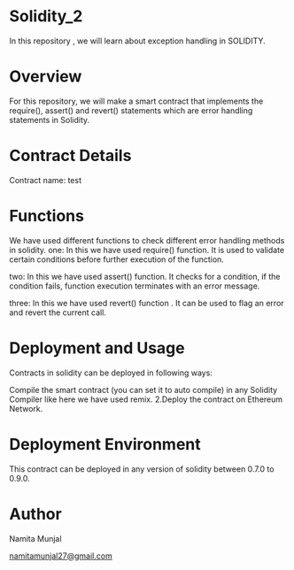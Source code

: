 # Solidity_2
In this repository , we will learn about exception handling in SOLIDITY.

# Overview
For this repository, we will make a smart contract that implements the require(), assert() and revert() statements which are error handling statements in Solidity.


# Contract Details
Contract name: test

# Functions
We have used different functions to check different error handling methods in solidity.
one:
In this we have used require() function. It is used to validate certain conditions before further execution of the function. 

two:
In this we have used assert() function. It checks for a condition, if the condition fails, function execution terminates with an error message.

three:
In this we have used revert() function . It can be used to flag an error and revert the current call.

# Deployment and Usage
Contracts in solidity can be deployed in following ways:

Compile the smart contract (you can set it to auto compile) in any Solidity Compiler like here we have used remix.
2.Deploy the contract on Ethereum Network.

# Deployment Environment
This contract can be deployed in any version of solidity between 0.7.0 to 0.9.0.

# Author
Namita Munjal

namitamunjal27@gmail.com
